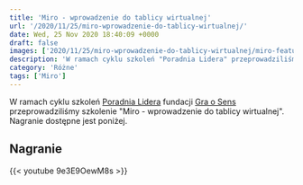 ```yaml
---
title: 'Miro - wprowadzenie do tablicy wirtualnej'
url: '/2020/11/25/miro-wprowadzenie-do-tablicy-wirtualnej/'
date: Wed, 25 Nov 2020 18:40:09 +0000
draft: false
images: ['2020/11/25/miro-wprowadzenie-do-tablicy-wirtualnej/miro-featured-image.jpg']
description: 'W ramach cyklu szkoleń "Poradnia Lidera" przeprowadziliśmy wprowadzenie do tablicy wirtualnej Miro.'
category: 'Różne'
tags: ['Miro']
---
```


W ramach cyklu szkoleń [Poradnia Lidera](https://www.graosens.org.pl/poradnialidera) fundacji [Gra o Sens](https://www.graosens.org.pl/) przeprowadziliśmy szkolenie "Miro - wprowadzenie do tablicy wirtualnej". Nagranie dostępne jest poniżej.

## Nagranie
{{< youtube 9e3E9OewM8s >}}